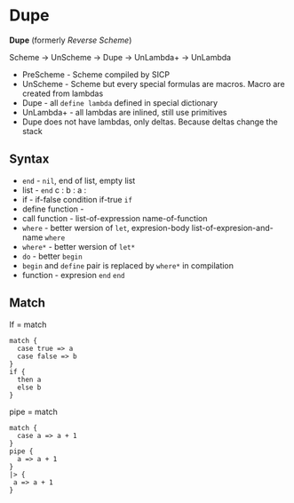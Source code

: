 

# Dupe
**Dupe** (formerly *Reverse Scheme*)

Scheme -> UnScheme -> Dupe -> UnLambda+ -> UnLambda

* PreScheme - Scheme compiled by SICP
* UnScheme - Scheme but every special formulas are macros. Macro are created from lambdas
* Dupe - all `define lambda` defined in special dictionary
* UnLambda+ - all lambdas are inlined, still use primitives
* Dupe does not have lambdas, only deltas. Because deltas change the stack

## Syntax
* `end` - `nil`, end of list, empty list
* list - `end` c : b : a :
* if - if-false condition if-true `if`
* define function - 
* call function - list-of-expression name-of-function
* `where` - better wersion of `let`, expresion-body list-of-expresion-and-name `where` 
* `where*` - better wersion of `let*`
* `do` - better `begin`
* `begin` and `define` pair is replaced by `where*` in compilation
* function - expresion `end` `end`

## Match

If = match
```
match {
  case true => a
  case false => b 
}
if {
  then a
  else b
}
```
pipe = match
```
match {
  case a => a + 1
}
pipe {
  a => a + 1
}
|> {
 a => a + 1
} 
```
